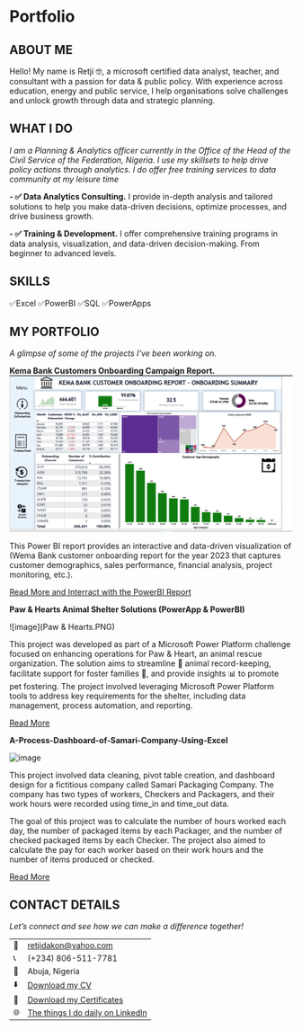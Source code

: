 # Portfolio
<!--Section 1: Introduce your self-->
## ABOUT ME

Hello! My name is Retji 🤓, a microsoft certified data analyst, teacher, and consultant with a passion for data & public policy. With experience across education, energy and public service, I help organisations solve challenges and unlock growth through data and strategic planning.


<!--Mention your top/relevant skills here - core and soft skills-->
## WHAT I DO

*I am a Planning & Analytics officer currently in the Office of the Head of the Civil Service of the Federation, Nigeria. I use my skillsets to help drive policy actions through analytics. I do offer free training services to data community at my leisure time*

**- ✅ Data Analytics Consulting.**
I provide in-depth analysis and tailored solutions to help you make data-driven decisions, optimize processes, and drive business growth. 

**- ✅ Training & Development.**
I offer comprehensive training programs in data analysis, visualization, and data-driven decision-making. From beginner to advanced levels. 

## SKILLS
✅Excel  ✅PowerBI  ✅SQL  ✅PowerApps


<!--Section 2: List 3-4 key projects-->
## MY PORTFOLIO 

*A glimpse of some of the projects I've been working on.*

**Kema Bank Customers Onboarding Campaign Report.**
![image](finance.png)

This Power BI report provides an interactive and data-driven visualization of (Wema Bank customer onboarding report for the year 2023 that captures customer demographics, sales performance, financial analysis, project monitoring, etc.).


[Read More and Interract with the PowerBI Report](https://app.powerbi.com/view?r=eyJrIjoiODAyNjhmNzYtNDEyNi00Njc0LWJhMWUtMTdiZWRlOTg0MGQ1IiwidCI6ImM4MzgxNmI2LWJhMjAtNGQ0Mi05YzQyLWFiMzAyODczOTM5MSJ9)

**Paw & Hearts Animal Shelter Solutions (PowerApp & PowerBI)**

![image](Paw & Hearts.PNG)

This project was developed as part of a Microsoft Power Platform challenge focused on enhancing operations for Paw & Heart, an animal rescue organization. The solution aims to streamline 📝 animal record-keeping, facilitate support for foster families 🏡, and provide insights 📊 to promote pet fostering. The project involved leveraging Microsoft Power Platform tools to address key requirements for the shelter, including data management, process automation, and reporting.

[Read More](https://app.powerbi.com/view?r=eyJrIjoiOWU3MmEwZGQtNDQxYS00ZTRiLWI2ZTgtOTBlNDg1NTI1ODk0IiwidCI6ImM4MzgxNmI2LWJhMjAtNGQ0Mi05YzQyLWFiMzAyODczOTM5MSJ9)

**A-Process-Dashboard-of-Samari-Company-Using-Excel**

![image](https://user-images.githubusercontent.com/37171086/230789590-da5fc3e0-521b-49ab-a287-ec314406a060.png)

This project involved data cleaning, pivot table creation, and dashboard design for a fictitious company called Samari Packaging Company. The company has two types of workers, Checkers and Packagers, and their work hours were recorded using time_in and time_out data.

The goal of this project was to calculate the number of hours worked each day, the number of packaged items by each Packager, and the number of checked packaged items by each Checker. The project also aimed to calculate the pay for each worker based on their work hours and the number of items produced or checked.

[Read More](https://github.com/Retji/A-Process-Dashboard-of-Samari-Company-Using-Excel)


## CONTACT DETAILS

*Let’s connect and see how we can make a difference together!*
<table>
  <tbody>
    <tr>
      <td>📧</td>
      <td><a href="mailto:retjidakon@yahoo.com">retjidakon@yahoo.com</a></td>
    </tr>
    <tr>
      <td>📞</td>
      <td>(+234) 806-511-7781</td>
    </tr>
    <tr>
      <td>📍</td>
      <td>Abuja, Nigeria</td>
    </tr>
    <tr>
      <td>⬇️</td>
      <td><a href="RETJI JOSIAH CV.pdf">Download my CV</a></td>
    </tr>
    <tr>
      <td>💌</td>
      <td><a href="Certificates.pdf">Download my Certificates</a></td>
    </tr>
    <tr>
      <td>🌐</td>
      <td><a href="https://linkedin.com/retji-dakon">The things I do daily on LinkedIn</a></td>
    </tr>
  </tbody>
</table>

   





